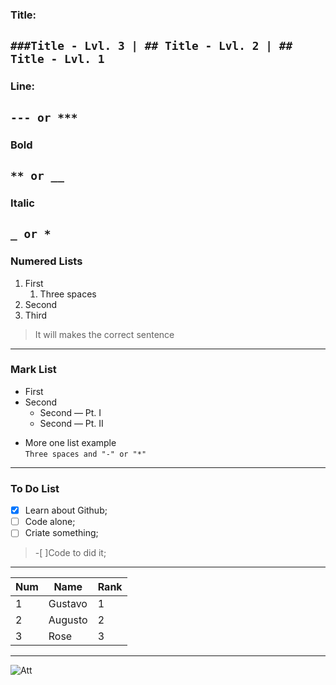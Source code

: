 ### Title:
`###Title - Lvl. 3 | ## Title - Lvl. 2 | ## Title - Lvl. 1`
---

### Line:
`--- or ***` 
---

### Bold
`** or __`
---

### Italic
`_ or *`
---

### Numered Lists 
1. First
   1. Three spaces
2. Second
1. Third 
>It will makes the correct sentence
---

### Mark List
* First
* Second
   * Second — Pt. I
   * Second — Pt. II
 - More one list example  
`Three spaces and "-" or "*"`
---

### To Do List
- [x] Learn about Github;
- [ ] Code alone;
- [ ] Criate something;
> -[ ]Code to did it;
  ---
  Num | Name | Rank
  ---|---|---
  1 | Gustavo | 1
  2 | Augusto | 2
  3 | Rose | 3
  ---
  ![Att](https://user-images.githubusercontent.com/93869598/142467766-f5bbeaa1-0d82-471b-a195-2756be166a93.gif)
